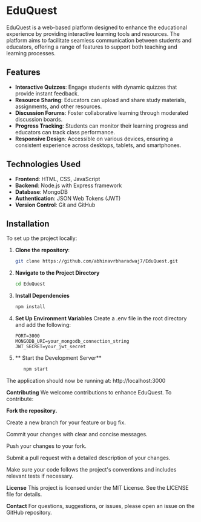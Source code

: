 # EduQuest

EduQuest is a web-based platform designed to enhance the educational experience by providing interactive learning tools and resources. The platform aims to facilitate seamless communication between students and educators, offering a range of features to support both teaching and learning processes.

## Features

- **Interactive Quizzes**: Engage students with dynamic quizzes that provide instant feedback.
- **Resource Sharing**: Educators can upload and share study materials, assignments, and other resources.
- **Discussion Forums**: Foster collaborative learning through moderated discussion boards.
- **Progress Tracking**: Students can monitor their learning progress and educators can track class performance.
- **Responsive Design**: Accessible on various devices, ensuring a consistent experience across desktops, tablets, and smartphones.

## Technologies Used

- **Frontend**: HTML, CSS, JavaScript
- **Backend**: Node.js with Express framework
- **Database**: MongoDB
- **Authentication**: JSON Web Tokens (JWT)
- **Version Control**: Git and GitHub

## Installation

To set up the project locally:

1. **Clone the repository**:

   ```bash
   git clone https://github.com/abhinavrbharadwaj7/EduQuest.git
2. **Navigate to the Project Directory**
   ```bash
   cd EduQuest
3. **Install Dependencies**
   ```bash
   npm install
4. **Set Up Environment Variables**
Create a .env file in the root directory and add the following:
   ```env
   PORT=3000
   MONGODB_URI=your_mongodb_connection_string
   JWT_SECRET=your_jwt_secret
5. ** Start the Development Server**
   ```bash
      npm start
The application should now be running at: http://localhost:3000

 **Contributing**
We welcome contributions to enhance EduQuest. To contribute:

**Fork the repository.**

Create a new branch for your feature or bug fix.

Commit your changes with clear and concise messages.

Push your changes to your fork.

Submit a pull request with a detailed description of your changes.

Make sure your code follows the project's conventions and includes relevant tests if necessary.

**License**
This project is licensed under the MIT License. See the LICENSE file for details.

**Contact**
For questions, suggestions, or issues, please open an issue on the GitHub repository.

